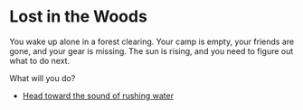 # Lost in the Woods

You wake up alone in a forest clearing. Your camp is empty, your friends are gone, and your gear is missing. The sun is rising, and you need to figure out what to do next.

What will you do?

- [Head toward the sound of rushing water](river_path.md)
